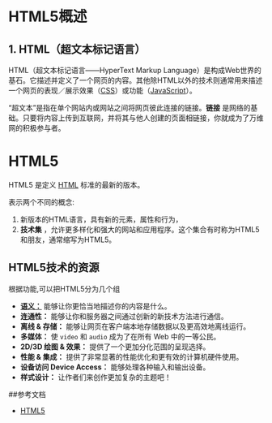 # HTML5概述

## 1. HTML（超文本标记语言）
HTML（超文本标记语言——HyperText Markup Language）是构成Web世界的基石。它描述并定义了一个网页的内容。其他除HTML以外的技术则通常用来描述一个网页的表现／展示效果（[CSS](https://developer.mozilla.org/zh-CN/docs/Web/CSS)）或功能（[JavaScript](https://developer.mozilla.org/zh-CN/docs/Web/JavaScript)）。

“超文本”是指在单个网站内或网站之间将网页彼此连接的链接。**链接** 是网络的基础。只要将内容上传到互联网，并将其与他人创建的页面相链接，你就成为了万维网的积极参与者。

# HTML5
HTML5 是定义 [HTML](https://developer.mozilla.org/zh-CN/docs/Web/HTML) 标准的最新的版本。

表示两个不同的概念:
1. 新版本的HTML语言，具有新的元素，属性和行为，
2. **技术集** ，允许更多样化和强大的网站和应用程序。这个集合有时称为HTML5和朋友，通常缩写为HTML5。


## HTML5技术的资源
根据功能,可以把HTML5分为几个组
- [**语义：**](./语义/README.md) 能够让你更恰当地描述你的内容是什么。
- **连通性：** 能够让你和服务器之间通过创新的新技术方法进行通信。
- **离线 & 存储：** 能够让网页在客户端本地存储数据以及更高效地离线运行。
- **多媒体：** 使 `video` 和 `audio` 成为了在所有 Web 中的一等公民。
- **2D/3D 绘图 & 效果：** 提供了一个更加分化范围的呈现选择。
- **性能 & 集成：** 提供了非常显著的性能优化和更有效的计算机硬件使用。
- **设备访问 Device Access：** 能够处理各种输入和输出设备。
- **样式设计：**  让作者们来创作更加复杂的主题吧！


##参考文档
 - [HTML5](https://developer.mozilla.org/zh-CN/docs/Web/Guide/HTML/HTML5)
